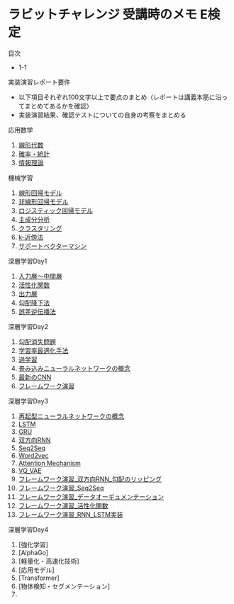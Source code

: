 # ラビットチャレンジ 受講時のメモ E検定

目次
- 1-1


実装演習レポート要件
- 以下項目それぞれ100文字以上で要点のまとめ（レポートは講義本筋に沿ってまとめてあるかを確認）
- 実装演習結果、確認テストについての自身の考察をまとめる
  
応用数学

1. [線形代数](/応用数学/1_線形代数.md)
2. [確率・統計](/応用数学/2_確率・統計.md)
3. [情報理論](/応用数学/3_情報理論.md)

機械学習

1. [線形回帰モデル](/機械学習/1_線形回帰モデル.md)
2. [非線形回帰モデル](/機械学習/2_非線形回帰モデル.md)
3. [ロジスティック回帰モデル](/機械学習/3_ロジスティック回帰モデル.md)
4. [主成分分析](/機械学習/4_主成分分析.md)
5. [クラスタリング](/機械学習/5_クラスタリング.md)
6. [k-近傍法](/機械学習/6_k-近傍法.md)
7. [サポートベクターマシン](/機械学習/7_サポートベクトルマシン.md)

深層学習Day1

1. [入力層〜中間層](/深層学習Day1/1_入力層〜中間層.md)
2. [活性化関数](/深層学習Day1/2_活性化関数.md)
3. [出力層](/深層学習Day1/3_出力層.md)
4. [勾配降下法](/深層学習Day1/4_勾配降下法.md)
5. [誤差逆伝播法](/深層学習Day1/5_誤差逆伝播法.md)

深層学習Day2
1. [勾配消失問題](深層学習Day2/1_勾配消失問題.md)
2. [学習率最適化手法](深層学習Day2/2_学習率最適化手法.md)
3. [過学習](深層学習Day2/3_過学習.md)
4. [畳み込みニューラルネットワークの概念](深層学習Day2/4_畳み込みニューラルネットワークの概念.md)
5. [最新のCNN](深層学習Day2/5_最新のCNN.md)
6. [フレームワーク演習](深層学習Day2/6_[フレームワーク演習]正則化・最適化.md)

深層学習Day3
1. [再起型ニューラルネットワークの概念](深層学習Day3/1_再帰型ニューラルネットワークの概念.md)
2. [LSTM](深層学習Day3/2_LSTM.md)
3. [GRU](深層学習Day3/3_GRU.md)
4. [双方向RNN](深層学習Day3/4_双方向RNN.md)
5. [Seq2Seq](深層学習Day3/5_Seq22Seq.md)
6. [Word2vec](深層学習Day3/6_Word2vec.md)
7. [Attention Mechanism](深層学習Day3/7_Attention_Mechanism.md)
8. [VQ_VAE](深層学習Day3/8_VQ_VAE.md)
9. [フレームワーク演習_双方向RNN_勾配のリッピング](深層学習Day3/9_[フレームワーク演習]双方向RNN_勾配のリッピング)
10. [フレームワーク演習_Seq2Seq](深層学習Day3/10_[フレームワーク演習]Seq2Seq.md)
11. [フレームワーク演習_データオーギュメンテーション](深層学習Day3/11_[フレームワーク演習]データオーギュメンテーション.md)
12. [フレームワーク演習_活性化関数](深層学習Day3/11_[フレームワーク演習]活性化関数.md)
13. [フレームワーク演習_RNN_LSTM実装](深層学習Day3/12_[フレームワーク演習]RNN_LSTM実装.md)

深層学習Day4

1. [強化学習]
2. [AlphaGo]
3. [軽量化・高速化技術]
4. [応用モデル]
5. [Transformer]
6. [物体検知・セグメンテーション]
7. 


